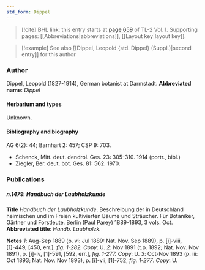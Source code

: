 ```yaml
---
std_form: Dippel
---
```


> [!cite] BHL link: this entry starts at [page 659](https://www.biodiversitylibrary.org/page/33120790) of TL-2 Vol. I.
> Supporting pages: [[Abbreviations|abbreviations]], [[Layout key|layout key]].

> [!example] See also [[Dippel, Leopold {std. Dippel} (Suppl.)|second entry]] for this author

### Author

Dippel, Leopold (1827-1914), German botanist at Darmstadt. 
**Abbreviated name**: *Dippel*

#### Herbarium and types

Unknown.

#### Bibliography and biography

AG 6(2): 44; Barnhart 2: 457; CSP 9: 703.
- Schenck, Mitt. deut. dendrol. Ges. 23: 305-310. 1914 (portr., bibl.)
- Ziegler, Ber. deut. bot. Ges. 81: 562. 1970.

### Publications

##### n.1479. Handbuch der Laubholzkunde

**Title**
*Handbuch der Laubholzkunde*. Beschreibung der in Deutschland heimischen und im Freien kultivierten Bäume und Sträucher. Für Botaniker, Gärtner und Forstleute. Berlin (Paul Parey) 1889-1893, 3 vols. Oct.
**Abbreviated title**: *Handb. Laubholzk.*

**Notes**
*1*: Aug-Sep 1889 (p. vi: Jul 1889: Nat. Nov. Sep 1889), p. \[i\]-viii, \[1\]-449, \[450, err.\], *fig. 1-282. Copy*: U.
*2*: Nov 1891 (t.p. 1892; Nat. Nov. Nov 1891), p. \[i\]-iv, \[1\]-591, \[592, err.\], *fig. 1-277.*
*Copy*: U.
*3*: Oct-Nov 1893 (p. iii: Oct 1893; Nat. Nov. Nov 1893), p. \[i\]-vii, \[1\]-752, *fig. 1-277*.
*Copy*: U.

